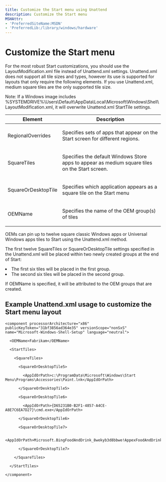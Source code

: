 ```yaml
---
title: Customize the Start menu using Unattend
description: Customize the Start menu
MSHAttr:
- 'PreferredSiteName:MSDN'
- 'PreferredLib:/library/windows/hardware'
---
```


# Customize the Start menu
For the most robust Start customizations, you should use the LayoutModification.xml file instead of Unattend.xml settings. Unattend.xml does not support all tile sizes and types, however its use is supported for layouts that only require the following elements. If you use Unattend.xml, medium square tiles are the only supported tile size. 

Note: If a Windows image includes %SYSTEMDRIVE%\Users\Default\AppData\Local\Microsoft\Windows\Shell\LayoutModification.xml, it will overwrite Unattend.xml StartTile settings. 

<table>
<thead>
<tr class="header">
<th>Element</th>
<th>Description</th>
</tr>
</thead>
<tbody>
<tr class="odd">
<td><p>RegionalOverrides</p></td>
<td><p>Specifies sets of apps that appear on the Start screen for different regions. </p></td>
</tr>
<tr class="even">
<td><p>SquareTiles</p></td>
<td><p>Specifies the default Windows Store apps to appear as medium square tiles on the Start screen. </p></td>
</tr><tr class="odd">
<td><p>SquareOrDesktopTile</p></td>
<td><p>Specifies which application appears as a square tile on the Start menu</p></td>
</tr><tr class="even">
<td><p>OEMName</p></td>
<td><p>Specifies the name of the OEM group(s) of tiles</p></td>
</tr>
</tbody>
</table>
<p>OEMs can pin up to twelve square classic Windows apps or Universal Windows apps tiles to Start using the Unattend.xml method.</p>
<p>The first twelve SquareTiles or SquareOrDesktopTile settings specified in the Unattend.xml will be placed within two newly created groups at the end of Start:</p>
<list>
<li>The first six tiles will be placed in the first group.</li>
<li>The second six tiles will be placed in the second group.</li>
</list>
<p>If OEMName is specified, it will be attributed to the OEM groups that are created.</p>

## Example Unattend.xml usage to customize the Start menu layout
<? xml version='1.0' encoding='utf-8'?> 

<unattend xmlns="urn:schemas-microsoft-com:unattend" xmlns:xsi="http://www.w3.org/2001/XMLSchema-instance" xmlns:wcm="http://schemas.microsoft.com/WMIConfig/2002/State">

  <settings pass="specialize">

    <component processorArchitecture="x86" publicKeyToken="31bf3856ad364e35" versionScope="nonSxS" name="Microsoft-Windows-Shell-Setup" language="neutral">

      <OEMName>Fabrikam</OEMName>

      <StartTiles>

        <SquareTiles>

          <SquareOrDesktopTile5>

            <AppIdOrPath>c:\ProgramData\Microsoft\Windows\Start Menu\Programs\Accessories\Paint.lnk</AppIdOrPath>

          </SquareOrDesktopTile5>

          <SquareOrDesktopTile6>

            <AppIdOrPath>{D65231B0-B2F1-4857-A4CE-A8E7C6EA7D27}\cmd.exe</AppIdOrPath>

          </SquareOrDesktopTile6>

          <SquareOrDesktopTile7>

            <AppIdOrPath>Microsoft.BingFoodAndDrink_8wekyb3d8bbwe!AppexFoodAndDrink</AppIdOrPath>

          </SquareOrDesktopTile7>

        </SquareTiles>

      </StartTiles>

    </component>

  </settings>

</unattend>
